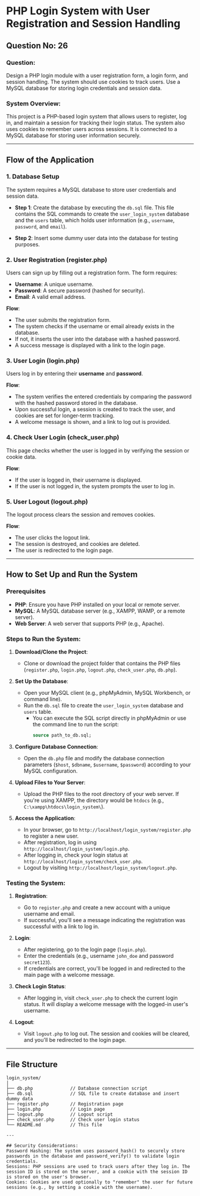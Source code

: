 # PHP Login System with User Registration and Session Handling

## Question No: 26

### Question:
Design a PHP login module with a user registration form, a login form, and session handling. The system should use cookies to track users. Use a MySQL database for storing login credentials and session data.

### System Overview:
This project is a PHP-based login system that allows users to register, log in, and maintain a session for tracking their login status. The system also uses cookies to remember users across sessions. It is connected to a MySQL database for storing user information securely.

---

## Flow of the Application

### 1. **Database Setup**
The system requires a MySQL database to store user credentials and session data. 

- **Step 1**: Create the database by executing the `db.sql` file. This file contains the SQL commands to create the `user_login_system` database and the `users` table, which holds user information (e.g., `username`, `password`, and `email`).

- **Step 2**: Insert some dummy user data into the database for testing purposes.

### 2. **User Registration (register.php)**
Users can sign up by filling out a registration form. The form requires:
- **Username**: A unique username.
- **Password**: A secure password (hashed for security).
- **Email**: A valid email address.

**Flow**:
- The user submits the registration form.
- The system checks if the username or email already exists in the database.
- If not, it inserts the user into the database with a hashed password.
- A success message is displayed with a link to the login page.

### 3. **User Login (login.php)**
Users log in by entering their **username** and **password**.

**Flow**:
- The system verifies the entered credentials by comparing the password with the hashed password stored in the database.
- Upon successful login, a session is created to track the user, and cookies are set for longer-term tracking.
- A welcome message is shown, and a link to log out is provided.

### 4. **Check User Login (check_user.php)**
This page checks whether the user is logged in by verifying the session or cookie data.

**Flow**:
- If the user is logged in, their username is displayed.
- If the user is not logged in, the system prompts the user to log in.

### 5. **User Logout (logout.php)**
The logout process clears the session and removes cookies.

**Flow**:
- The user clicks the logout link.
- The session is destroyed, and cookies are deleted.
- The user is redirected to the login page.

---

## How to Set Up and Run the System

### Prerequisites
- **PHP**: Ensure you have PHP installed on your local or remote server.
- **MySQL**: A MySQL database server (e.g., XAMPP, WAMP, or a remote server).
- **Web Server**: A web server that supports PHP (e.g., Apache).

### Steps to Run the System:

1. **Download/Clone the Project**:
   - Clone or download the project folder that contains the PHP files (`register.php`, `login.php`, `logout.php`, `check_user.php`, `db.php`).

2. **Set Up the Database**:
   - Open your MySQL client (e.g., phpMyAdmin, MySQL Workbench, or command line).
   - Run the `db.sql` file to create the `user_login_system` database and `users` table.
     - You can execute the SQL script directly in phpMyAdmin or use the command line to run the script:
       ```sql
       source path_to_db.sql;
       ```

3. **Configure Database Connection**:
   - Open the `db.php` file and modify the database connection parameters (`$host`, `$dbname`, `$username`, `$password`) according to your MySQL configuration.

4. **Upload Files to Your Server**:
   - Upload the PHP files to the root directory of your web server. If you're using XAMPP, the directory would be `htdocs` (e.g., `C:\xampp\htdocs\login_system\`).

5. **Access the Application**:
   - In your browser, go to `http://localhost/login_system/register.php` to register a new user.
   - After registration, log in using `http://localhost/login_system/login.php`.
   - After logging in, check your login status at `http://localhost/login_system/check_user.php`.
   - Logout by visiting `http://localhost/login_system/logout.php`.

### Testing the System:
1. **Registration**:
   - Go to `register.php` and create a new account with a unique username and email.
   - If successful, you'll see a message indicating the registration was successful with a link to log in.

2. **Login**:
   - After registering, go to the login page (`login.php`).
   - Enter the credentials (e.g., username `john_doe` and password `secret123`).
   - If credentials are correct, you'll be logged in and redirected to the main page with a welcome message.

3. **Check Login Status**:
   - After logging in, visit `check_user.php` to check the current login status. It will display a welcome message with the logged-in user's username.

4. **Logout**:
   - Visit `logout.php` to log out. The session and cookies will be cleared, and you'll be redirected to the login page.

---

## File Structure

```plaintext
login_system/
│
├── db.php              // Database connection script
├── db.sql              // SQL file to create database and insert dummy data
├── register.php        // Registration page
├── login.php           // Login page
├── logout.php          // Logout script
├── check_user.php      // Check user login status
└── README.md           // This file

---

## Security Considerations:
Password Hashing: The system uses password_hash() to securely store passwords in the database and password_verify() to validate login credentials.
Sessions: PHP sessions are used to track users after they log in. The session ID is stored on the server, and a cookie with the session ID is stored on the user's browser.
Cookies: Cookies are used optionally to "remember" the user for future sessions (e.g., by setting a cookie with the username).